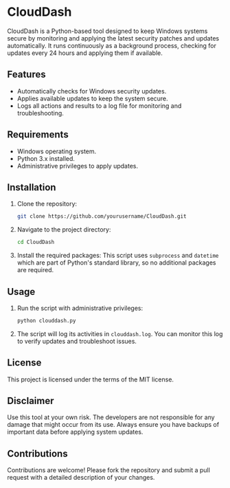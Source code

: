 # CloudDash

CloudDash is a Python-based tool designed to keep Windows systems secure by monitoring and applying the latest security patches and updates automatically. It runs continuously as a background process, checking for updates every 24 hours and applying them if available.

## Features

- Automatically checks for Windows security updates.
- Applies available updates to keep the system secure.
- Logs all actions and results to a log file for monitoring and troubleshooting.

## Requirements

- Windows operating system.
- Python 3.x installed.
- Administrative privileges to apply updates.

## Installation

1. Clone the repository:
   ```bash
   git clone https://github.com/yourusername/CloudDash.git
   ```

2. Navigate to the project directory:
   ```bash
   cd CloudDash
   ```

3. Install the required packages:
   This script uses `subprocess` and `datetime` which are part of Python's standard library, so no additional packages are required.

## Usage

1. Run the script with administrative privileges:
   ```bash
   python clouddash.py
   ```

2. The script will log its activities in `clouddash.log`. You can monitor this log to verify updates and troubleshoot issues.

## License

This project is licensed under the terms of the MIT license.

## Disclaimer

Use this tool at your own risk. The developers are not responsible for any damage that might occur from its use. Always ensure you have backups of important data before applying system updates.

## Contributions

Contributions are welcome! Please fork the repository and submit a pull request with a detailed description of your changes.